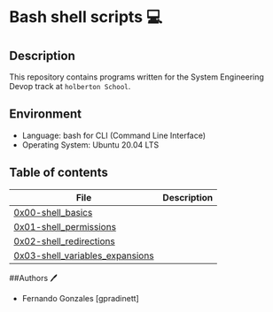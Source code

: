# Bash shell scripts 💻

## Description

This repository contains programs written for the System Engineering Devop track at ```holberton School```.

## Environment
- Language: bash for CLI (Command Line Interface)
- Operating System: Ubuntu 20.04 LTS

## Table of contents

File | Description
---- | -----------
[0x00-shell_basics](./0x00-shell_basics) | 
[0x01-shell_permissions](./0x01-shell_permissions) | 
[0x02-shell_redirections](./0x02-shell_redirections) | 
[0x03-shell_variables_expansions](./0x03-shell_variables_expansions) | 

##Authors 🖊️
- Fernando Gonzales [gpradinett]
